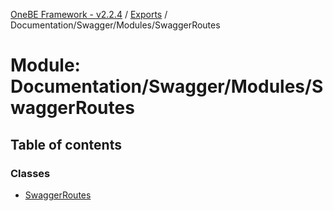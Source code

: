 [OneBE Framework - v2.2.4](../README.md) / [Exports](../modules.md) / Documentation/Swagger/Modules/SwaggerRoutes

# Module: Documentation/Swagger/Modules/SwaggerRoutes

## Table of contents

### Classes

- [SwaggerRoutes](../classes/Documentation_Swagger_Modules_SwaggerRoutes.SwaggerRoutes.md)
